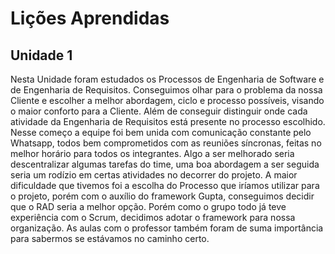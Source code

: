 # Lições Aprendidas

## Unidade 1

<p>
    Nesta Unidade foram estudados os Processos de Engenharia de Software e de Engenharia de Requisitos. 
    Conseguimos olhar para o problema da nossa Cliente e escolher a melhor abordagem, ciclo e processo possíveis, visando o maior conforto para a Cliente. Além de conseguir distinguir onde cada atividade da Engenharia de Requisitos está presente no processo escolhido.
    Nesse começo a equipe foi bem unida com comunicação constante pelo Whatsapp, todos bem comprometidos com as reuniões síncronas, feitas no melhor horário para todos os integrantes. 
    Algo a ser melhorado seria descentralizar algumas tarefas do time, uma boa abordagem a ser seguida seria um rodízio em certas atividades no decorrer do projeto. 
    A maior dificuldade que tivemos foi a escolha do Processo que iríamos utilizar para o projeto, porém com o auxílio do framework Gupta, conseguimos decidir que o RAD seria a melhor opção. Porém como o grupo todo já teve experiência com o Scrum, decidimos adotar o framework para nossa organização. As aulas com o professor também foram de suma importância para sabermos se estávamos no caminho certo. 
</p>